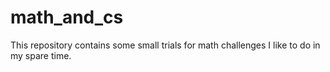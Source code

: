 # math_and_cs
This repository contains some small trials for math challenges I like to do in my spare time. 
